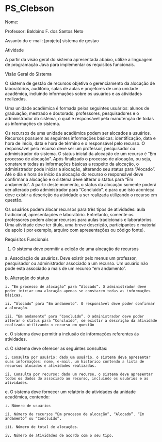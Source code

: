 # PS_Clebson
Nome:

Professor: Baldoino F. dos Santos Neto

Assunto do e-mail: [projeto] sistema de gestao

Atividade

A partir da visão geral do sistema apresentada abaixo, utilize a linguagem de programação Java para implementar os requisitos funcionais.

Visão Geral do Sistema

O sistema de gestão de recursos objetiva o gerenciamento da alocação de laboratórios, auditório, salas de aulas e projetores de uma unidade acadêmica, incluindo informações sobre os usuários e as atividades realizadas.

Uma unidade acadêmica é formada pelos seguintes usuários: alunos de graduação, mestrado e doutorado, professores, pesquisadores e o administrador do sistema, o qual é responsável pela manutenção de todas as informações do sistema.

Os recursos de uma unidade acadêmica podem ser alocados a usuários. Recursos possuem as seguintes informações básicas: identificação, data e hora de início, data e hora de término e o responsável pelo recurso. O responsável pelo recurso deve ser um professor, pesquisador ou administrador do sistema. O status inicial da alocação de um recurso é “Em processo de alocação”. Após finalizado o processo de alocação, ou seja, constarem todas as informações básicas a respeito da alocação, o administrador pode iniciar a alocação, alterando seu status para “Alocado”. Até o dia e hora de início da alocação do recurso o responsável deve confirmar a alocação e o sistema deve alterar o status para “Em andamento”. A partir deste momento, o status da alocação somente poderá ser alterado pelo administrador para “Concluído”, e para que isto aconteça deve existir a descrição da atividade a ser realizada utilizando o recurso em questão.

Os usuários podem alocar recursos para três tipos de atividades: aula tradicional, apresentações e laboratório. Entretanto, somente os professores podem alocar recursos para aulas tradicionais e laboratórios. Uma atividade deve ter título, uma breve descrição, participantes e material de apoio ( por exemplo, arquivo com apresentações ou código fonte).

Requisitos Funcionais

1. O sistema deve permitir a edição de uma alocação de recursos

  a. Associação de usuários. Deve existir pelo menus um professor, pesquisador ou administrador associado a um recurso. Um usuário não pode esta associado a mais de um recurso “em andamento”.

  b. Alteração do status

    i. “Em processo de alocação” para “Alocado”. O administrador deve poder iniciar uma alocação apenas se constarem todas as informações básicas.

    ii. “Alocado” para “Em andamento”. O responsável deve poder confirmar a alocação.

    iii. “Em andamento” para “Concluído”. O administrador deve poder alterar o status para “Concluído”, se existir a descrição da atividade realizada utilizando o recurso em questão

  c. O sistema deve permitir a inclusão de informações referentes às atividades.

  d. O sistema deve oferecer as seguintes consultas:

    i. Consulta por usuário: dado um usuário, o sistema deve apresentar suas informações: nome, e-mail, um histórico contendo a lista de recursos alocados e atividades realizadas.

    ii. Consulta por recurso: dado um recurso, o sistema deve apresentar todos os dados do associado ao recurso, incluindo os usuários e as atividades.

  e. O sistema deve fornecer um relatório de atividades da unidade acadêmica, contendo:

    i. Número de usuários

    ii. Número de recursos “Em processo de alocação”, “Alocado”, “Em andamento” ou “Concluído”.

    iii. Número de total de alocações.

    iv. Número de atividades de acordo com o seu tipo.
